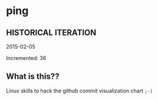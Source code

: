 # ping

## HISTORICAL ITERATION
2015-02-05

Incremented: 36

## What is this?? 
Linux skills to hack the github commit visualization chart `;-)`
